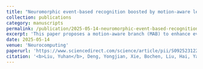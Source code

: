 ```yaml
---
title: "Neuromorphic event-based recognition boosted by motion-aware learning"
collection: publications
category: manuscripts
permalink: /publication/2025-05-14-neuromorphic-event-based-recognition
excerpt: 'This paper proposes a motion-aware branch (MAB) to enhance event-based recognition using neuromorphic visual sensors. By integrating motion features via attention mechanisms, the method improves recognition performance under challenging conditions.'
date: 2025-05-14
venue: 'Neurocomputing'
paperurl: 'https://www.sciencedirect.com/science/article/pii/S0925231225003509'
citation: '<b>Liu, Yuhan</b>, Deng, Yongjian, Xie, Bochen, Liu, Hai, Yang, Zhen, and Li, Youfu. (2025). &quot;Neuromorphic event-based recognition boosted by motion-aware learning.&quot; <i>Neurocomputing</i>. 630:129678.'
---
```

